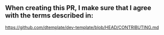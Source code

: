 ## When creating this PR, I make sure that I agree with the terms described in:

https://github.com/dtemplate/dev-template/blob/HEAD/CONTRIBUTING.md
